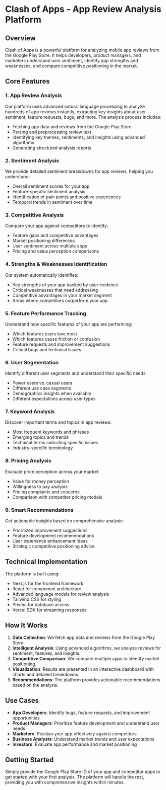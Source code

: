 # Clash of Apps - App Review Analysis Platform

## Overview

Clash of Apps is a powerful platform for analyzing mobile app reviews from the Google Play Store. It helps developers, product managers, and marketers understand user sentiment, identify app strengths and weaknesses, and compare competitive positioning in the market.

## Core Features

### 1. App Review Analysis

Our platform uses advanced natural language processing to analyze hundreds of app reviews instantly, extracting key insights about user sentiment, feature requests, bugs, and more. The analysis process includes:

- Fetching app data and reviews from the Google Play Store
- Parsing and preprocessing review text
- Identifying key themes, sentiments, and insights using advanced algorithms
- Generating structured analysis reports

### 2. Sentiment Analysis

We provide detailed sentiment breakdowns for app reviews, helping you understand:

- Overall sentiment scores for your app
- Feature-specific sentiment analysis
- Identification of pain points and positive experiences
- Temporal trends in sentiment over time

### 3. Competitive Analysis

Compare your app against competitors to identify:

- Feature gaps and competitive advantages
- Market positioning differences
- User sentiment across multiple apps
- Pricing and value perception comparisons

### 4. Strengths & Weaknesses Identification

Our system automatically identifies:

- Key strengths of your app backed by user evidence
- Critical weaknesses that need addressing
- Competitive advantages in your market segment
- Areas where competitors outperform your app

### 5. Feature Performance Tracking

Understand how specific features of your app are performing:

- Which features users love most
- Which features cause friction or confusion
- Feature requests and improvement suggestions
- Critical bugs and technical issues

### 6. User Segmentation

Identify different user segments and understand their specific needs:

- Power users vs. casual users
- Different use case segments
- Demographics insights when available
- Different expectations across user types

### 7. Keyword Analysis

Discover important terms and topics in app reviews:

- Most frequent keywords and phrases
- Emerging topics and trends
- Technical terms indicating specific issues
- Industry-specific terminology

### 8. Pricing Analysis

Evaluate price perception across your market:

- Value for money perception
- Willingness to pay analysis
- Pricing complaints and concerns
- Comparison with competitor pricing models

### 9. Smart Recommendations

Get actionable insights based on comprehensive analysis:

- Prioritized improvement suggestions
- Feature development recommendations
- User experience enhancement ideas
- Strategic competitive positioning advice

## Technical Implementation

The platform is built using:

- Next.js for the frontend framework
- React for component architecture
- Advanced language models for review analysis
- Tailwind CSS for styling
- Prisma for database access
- Vercel SDK for streaming responses

## How It Works

1. **Data Collection**: We fetch app data and reviews from the Google Play Store.
2. **Intelligent Analysis**: Using advanced algorithms, we analyze reviews for sentiment, features, and insights.
3. **Competitive Comparison**: We compare multiple apps to identify market positioning.
4. **Visualization**: Results are presented in an interactive dashboard with charts and detailed breakdowns.
5. **Recommendations**: The platform provides actionable recommendations based on the analysis.

## Use Cases

- **App Developers**: Identify bugs, feature requests, and improvement opportunities
- **Product Managers**: Prioritize feature development and understand user needs
- **Marketers**: Position your app effectively against competitors
- **Business Analysts**: Understand market trends and user expectations
- **Investors**: Evaluate app performance and market positioning

## Getting Started

Simply provide the Google Play Store ID of your app and competitor apps to get started with your first analysis. The platform will handle the rest, providing you with comprehensive insights within minutes.
